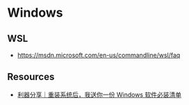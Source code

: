# Windows


## WSL

- https://msdn.microsoft.com/en-us/commandline/wsl/faq


## Resources

- [利器分享｜重装系统后，我送你一份 Windows 软件必装清单](https://mp.weixin.qq.com/s?__biz=MzA3NTgzNzU2NQ==&mid=2653410538&idx=1&sn=d9ab3e8c0a1c050dd8f1a8b23b6bdc92)

